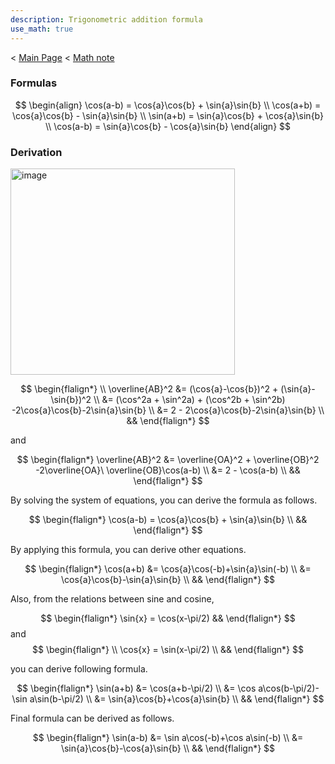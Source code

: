 ```yaml
---
description: Trigonometric addition formula
use_math: true
---
```


< [Main Page](https://enginebeast.github.io/) < [Math note]()

### Formulas
$$
\begin{align}
\cos(a-b) = \cos{a}\cos{b} + \sin{a}\sin{b}
\\ \cos(a+b) = \cos{a}\cos{b} - \sin{a}\sin{b}
\\ \sin(a+b) = \sin{a}\cos{b} + \cos{a}\sin{b}
\\ \cos(a-b) = \sin{a}\cos{b} - \cos{a}\sin{b}
\end{align}
$$

### Derivation

<img width="359" height="330" alt="image" src="https://github.com/user-attachments/assets/f3ed1777-889a-4eae-b6c6-c5e5d75c3c6f" /><br>  

$$
\begin{flalign*}
\\
\overline{AB}^2 &= (\cos{a}-\cos{b})^2 + (\sin{a}-\sin{b})^2
\\ &= (\cos^2a + \sin^2a) + (\cos^2b + \sin^2b) -2\cos{a}\cos{b}-2\sin{a}\sin{b}
\\ &= 2 - 2\cos{a}\cos{b}-2\sin{a}\sin{b} 
\\ &&
\end{flalign*}
$$
  
and  

$$
\begin{flalign*}
\overline{AB}^2 &= \overline{OA}^2 + \overline{OB}^2 -2\overline{OA}\ \overline{OB}\cos(a-b)
\\ &= 2 - \cos(a-b) 
\\ &&
\end{flalign*}
$$

  
By solving the system of equations, you can derive the formula as follows.  

$$
\begin{flalign*}
\cos(a-b) = \cos{a}\cos{b} + \sin{a}\sin{b} 
\\ &&
\end{flalign*}
$$

  
By applying this formula, you can derive other equations.

$$
\begin{flalign*}
\cos(a+b) &= \cos{a}\cos(-b)+\sin{a}\sin(-b)
\\ &= \cos{a}\cos{b}-\sin{a}\sin{b} 
\\ &&
\end{flalign*}
$$

Also, from the relations between sine and cosine,

$$
\begin{flalign*}
\sin{x} = \cos(x-\pi/2) &&
\end{flalign*}
$$
and
$$
\begin{flalign*}
\\ \cos{x} = \sin(x-\pi/2)
\\ &&
\end{flalign*}
$$

you can derive following formula.

$$
\begin{flalign*}
\sin(a+b) &= \cos(a+b-\pi/2)
\\ &= \cos a\cos(b-\pi/2)-\sin a\sin(b-\pi/2)
\\ &= \sin{a}\cos{b}+\cos{a}\sin{b}
\\ &&
\end{flalign*}
$$

Final formula can be derived as follows.

$$
\begin{flalign*}
\sin(a-b) &= \sin a\cos(-b)+\cos a\sin(-b)
\\ &= \sin{a}\cos{b}-\cos{a}\sin{b}
\\ &&
\end{flalign*}
$$
